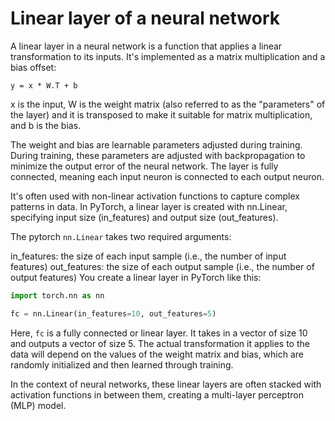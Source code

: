 # Linear layer of a neural network

A linear layer in a neural network is a function that applies a linear transformation to its inputs. It's implemented as a matrix multiplication and a bias offset: 

```
y = x * W.T + b
```

x is the input,
W is the weight matrix (also referred to as the "parameters" of the layer) and it is transposed to make it suitable for matrix multiplication, and
b is the bias.

The weight and bias are learnable parameters adjusted during training. During training, these parameters are adjusted with backpropagation to minimize the output error of the neural network.
The layer is fully connected, meaning each input neuron is connected to each output neuron. 

It's often used with non-linear activation functions to capture complex patterns in data. In PyTorch, a linear layer is created with nn.Linear, specifying input size (in_features) 
and output size (out_features).

The pytorch `nn.Linear` takes two required arguments:

in_features: the size of each input sample (i.e., the number of input features)
out_features: the size of each output sample (i.e., the number of output features)
You create a linear layer in PyTorch like this:

```python
import torch.nn as nn

fc = nn.Linear(in_features=10, out_features=5)
```

Here, `fc` is a fully connected or linear layer. It takes in a vector of size 10 and outputs a vector of size 5. The actual transformation it applies to the data 
will depend on the values of the weight matrix and bias, which are randomly initialized and then learned through training.

In the context of neural networks, these linear layers are often stacked with activation functions in between them, creating a multi-layer perceptron (MLP) model.




